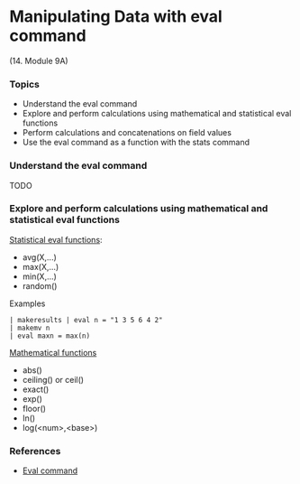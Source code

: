 # Manipulating Data with eval command


(14. Module 9A)
### Topics
* Understand the eval command
* Explore and perform calculations using mathematical and statistical eval functions
* Perform calculations and concatenations on field values
* Use the eval command as a function with the stats command

### Understand the eval command
TODO

### Explore and perform calculations using mathematical and statistical eval functions
[Statistical eval functions](https://docs.splunk.com/Documentation/Splunk/9.0.0/SearchReference/StatisticalFunctions):
* avg(X,...)
* max(X,...)
* min(X,...)
* random()
 
Examples
```
| makeresults | eval n = "1 3 5 6 4 2" 
| makemv n
| eval maxn = max(n)
```

[Mathematical functions](https://docs.splunk.com/Documentation/SCS/current/SearchReference/MathematicalFunctions#Mathematical_functions)
* abs(<num>)
* ceiling(<num>) or ceil(<num>)
* exact(<expression>)
* exp(<num>)
* floor(<num>)
* ln(<num>)
* log(&lt;num&gt;,&lt;base&gt;)
 



### References
* [Eval command](https://docs.splunk.com/Documentation/SCS/current/SearchReference/EvalCommandOverview)
